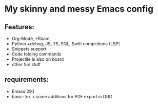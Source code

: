 # My skinny and messy Emacs config

## Features:

- Org-Mode, +Roam, 
- Python +debug, JS, TS, SQL, Swift completions (LSP)
- Snippets support
- Code folding commands 
- Projectile is also on board
- other fun stuff

## requirements:

- Emacs 29.1
- basic-tex + some additions for PDF export in ORG

